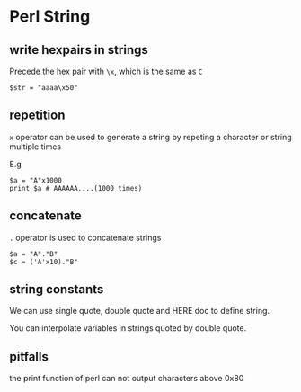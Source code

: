 # Perl String

## write hexpairs in strings

Precede the hex pair with `\x`, which is the same as `C`

```
$str = "aaaa\x50"
```

## repetition

`x` operator can be used to generate a string by repeting a character or string
multiple times

E.g

```
$a = "A"x1000
print $a # AAAAAA....(1000 times)
```


## concatenate

`.` operator is used to concatenate strings

```
$a = "A"."B"
$c = ('A'x10)."B"
```

## string constants

We can use single quote, double quote and HERE doc to
define string.

You can interpolate variables in strings quoted by double
quote.

## pitfalls

the print function of perl can not output characters above 0x80
